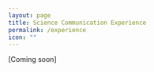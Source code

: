 ```yaml
---
layout: page
title: Science Communication Experience
permalink: /experience
icon: ""
---
```



[Coming soon]
